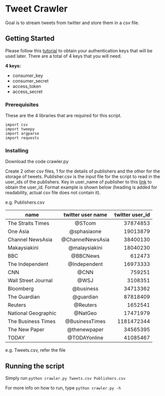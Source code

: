 # Tweet Crawler

Goal is to stream tweets from twitter and store them in a csv file.

## Getting Started

Please follow this [tutorial](https://iag.me/socialmedia/how-to-create-a-twitter-app-in-8-easy-steps/) to obtain your authentication keys that will be used later. There are a total of 4 keys that you will need.

**4 keys:**
- consumer_key
- consumer_secret 
- access_token 
- access_secret

### Prerequisites

These are the 4 libraries that are required for this script.

```
import csv
import tweepy
import argparse
import requests
```

### Installing

Download the code crawler.py

Create 2 other csv files, 1 for the details of publishers and the other for the storage of tweets. Publisher.csv is the input file for the script to read in the user_ids of the publishers. Key in user_name of publisher to this [link](https://tweeterid.com/) to obtain the user_id. Format example is shown below (heading is added for readability, actual csv file does not contain it).

e.g. Publishers.csv

|name |twitter user name |twitter user_id|
| ------------- |:-------------:| -----:|
|The Straits Times|@STcom|37874853|
|One Asia|@sphasiaone|19013879|
|Channel NewsAsia|@ChannelNewsAsia|38400130|
|Makaysiakini|@malaysiakini|18040230|
|BBC|@BBCNews|612473|
|The Independent|@Independent|16973333|
|CNN|@CNN|759251|
|Wall Street Journal|@WSJ|3108351|
|Bloomberg|@business|34713362|
|The Guardian|@guardian|87818409|
|Reuters|@Reuters|1652541|
|National Geographic|@NatGeo|17471979
The Business Times|@BusinessTimes|1181472344
The New Paper|@thenewpaper|34565395
TODAY|@TODAYonline|41085467

e.g. Tweets.csv, refer the file

## Running the script

Simply run ```python crawler.py Tweets.csv Publishers.csv```

For more info on how to run, type ```python crawler.py -h```
